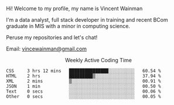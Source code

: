 Hi! Welcome to my profile, my name is Vincent Wainman

I'm a data analyst, full stack developer in training and recent BCom graduate in MIS with a minor in computing science. 

Peruse my repositories and let's chat!

Email: vincewainman@gmail.com

<p align="center"> Weekly Active Coding Time </p>
<!--START_SECTION:waka-->

```text
CSS     3 hrs 12 mins   ███████████████░░░░░░░░░░   60.54 %
HTML    2 hrs           █████████▒░░░░░░░░░░░░░░░   37.94 %
XML     2 mins          ▒░░░░░░░░░░░░░░░░░░░░░░░░   00.91 %
JSON    1 min           ░░░░░░░░░░░░░░░░░░░░░░░░░   00.50 %
Text    0 secs          ░░░░░░░░░░░░░░░░░░░░░░░░░   00.06 %
Other   0 secs          ░░░░░░░░░░░░░░░░░░░░░░░░░   00.05 %
```

<!--END_SECTION:waka-->
